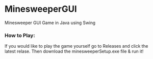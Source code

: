 # MinesweeperGUI
Minesweeper GUI Game in Java using Swing

### How to Play:
If you would like to play the game yourself go to Releases and click the latest relase.
Then download the minesweeperSetup.exe file & run it!
